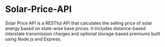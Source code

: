 # Solar-Price-API
Solar Price API is a RESTful API that calculates the selling price of solar energy based on state-wise base prices. It includes distance-based interstate transmission charges and optional storage-based premiums built using Node.js and Express.

